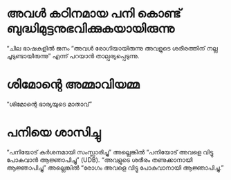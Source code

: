 # അവൾ കഠിനമായ പനി കൊണ്ട് ബുദ്ധിമുട്ടനുഭവിക്കുകയായിരുന്നു
“ചില ഭാഷകളിൽ ജനം “അവൾ രോഗിയായിരുന്നു അവളുടെ ശരീരത്തിന് നല്ല ചൂടുണ്ടായിരുന്നു” എന്ന് പറയാൻ താല്പര്യപ്പെടുന്നു.
# ശിമോന്റെ അമ്മാവിയമ്മ
“ശിമോന്റെ ഭാര്യയുടെ മാതാവ്”
# പനിയെ ശാസിച്ചു
“പനിയോട് കർശനമായി സംസ്സാരിച്ചു” അല്ലെങ്കിൽ “പനിയോട് അവളെ വിട്ടു പോകുവാൻ ആജ്ഞാപിച്ചു” (UDB). “അവളുടെ ശരീരം തണുക്കാനായി ആജ്ഞാപിച്ചു” അല്ലെങ്കിൽ “രോഗം അവളെ വിട്ടു പോകുവാനായി ആജ്ഞാപിച്ചു.”
